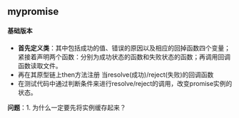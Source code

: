 ## mypromise
####  基础版本
- **首先定义类**：其中包括成功的值、错误的原因以及相应的回掉函数四个变量；紧接着声明两个函数：分别为成功状态的函数和失败状态的函数；再调用回调函数读取文件。
- 再在其原型链上then方法注册 当resolve(成功)/reject(失败)的回调函数
- 在测试代码中通过判断条件来进行resolve/reject的调用，改变promise实例的状态。


**问题**：1. 为什么一定要先将实例缓存起来？
